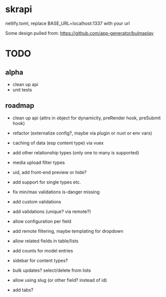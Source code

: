 # skrapi

netlify.toml, replace BASE_URL=localhost:1337 with your url

Some design pulled from: https://github.com/app-generator/bulmaplay

# TODO
## alpha
- clean up api
- unit tests

## roadmap
- clean up api (attrs in object for dynamicity, preRender hook, preSubmit hook)
- refactor (externalize config?, maybe via plugin or nuxt or env vars)
- caching of data (esp content type) via vuex
- add other relationship types (only one to many is supported)
- media upload filter types
- uid, add front-end preview or hide?
- add support for single types etc.
- fix min/max validations is-danger missing
- add custom validations
- add validations (unique? via remote?)
- allow configuration per field
- add remote filtering, maybe templating for dropdown
- allow related fields in table/lists
- add counts for model entries
- sidebar for content types?
- bulk updates? select/delete from lists

- allow using slug (or other field? instead of id)
- add tabs?